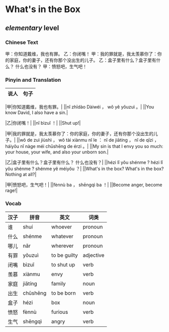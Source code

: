 # What's in the Box
## *elementary* level

### Chinese Text
甲：你知道戴维，我也有罪。
乙：你闭嘴！
甲：我的罪就是，我太羡慕你了：你的家庭，你的妻子，还有你那个没出生的儿子。
乙：盒子里有什么？盒子里有什么？ 什么也没有？
甲：愤怒吧，生气吧！

### Pinyin and Translation
|说人|句子|
|----|----|

|甲|你知道戴维，我也有罪。|
||nǐ zhīdào Dàiwéi ， wǒ yě yǒuzuì 。|
||You know David, I also have a sin.|

|乙|你闭嘴！|
||nǐ bìzuǐ ！|
||Shut up!|

|甲|我的罪就是，我太羡慕你了：你的家庭，你的妻子，还有你那个没出生的儿子。|
||wǒ de zuì jiùshì ， wǒ tài xiànmu nǐ le ： nǐ de jiātíng ， nǐ de qīzi ， háiyǒu nǐ nàge méi chūshēng de érzi 。|
||My sin is that I envy you so much: your house, your wife, and also your unborn son.|

|乙|盒子里有什么？盒子里有什么？ 什么也没有？|
||hézi lǐ yǒu shénme ? hézi lǐ yǒu shénme ?  shénme yě méiyǒu ？|
||What's in the box? What's in the box? Nothing at all?|

|甲|愤怒吧，生气吧！|
||fènnù ba ， shēngqì ba ！|
||Become anger, become rage!|
### Vocab
|汉子|拼音|英文|词类|
|----|----|----|----|
|谁|shuí|whoever|pronoun|
|什么|shénme|whatever|pronoun|
|哪儿|nǎr|wherever|pronoun|
|有罪|yǒuzuì|to be guilty|adjective|
|闭嘴|bìzuǐ|to shut up|verb|
|羡慕|xiànmu|envy|verb|
|家庭|jiātíng|family|noun|
|出生|chūshēng|to be born|verb|
|盒子|hézi|box|noun|
|愤怒|fènnù|furious|verb|
|生气|shēngqì|angry|verb|